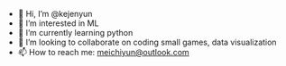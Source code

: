 - 👋 Hi, I’m @kejenyun
- 👀 I’m interested in ML
- 🌱 I’m currently learning python
- 💞️ I’m looking to collaborate on coding small games, data visualization
- 📫 How to reach me: meichiyun@outlook.com

<!---
kejenyun/kejenyun is a ✨ special ✨ repository because its `README.md` (this file) appears on your GitHub profile.
You can click the Preview link to take a look at your changes.
--->
